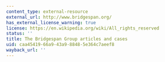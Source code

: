 ```yaml
---
content_type: external-resource
external_url: http://www.bridgespan.org/
has_external_license_warning: true
license: https://en.wikipedia.org/wiki/All_rights_reserved
status: ''
title: The Bridgespan Group articles and cases
uid: caa45419-66a9-43a9-8848-5e364c7aeef8
wayback_url: ''
---
```

